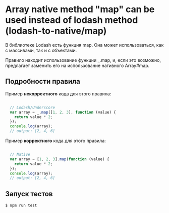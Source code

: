 # Array native method "map" can be used instead of lodash method (lodash-to-native/map)

В библиотеке Lodash есть функция map. Она может использоваться, как с массивами, так и с объектами.

Правило находит использование функции _.map, и, если это возможно, предлагает заменить его на использование нативного Array#map.

## Подробности правила

Пример **некорректного** кода для этого правила:

```js

  // Lodash/Underscore
  var array = _.map([1, 2, 3], function (value) {
    return value * 2;
  });
  console.log(array);
  // output: [2, 4, 6]

```

Пример **корректного** кода для этого правила:

```js

  // Native
  var array = [1, 2, 3].map(function (value) {
    return value * 2;
  });
  console.log(array);
  // output: [2, 4, 6]

```

## Запуск тестов

```
$ npm run test
```